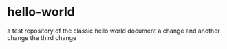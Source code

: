 # hello-world
a test repository of the classic hello world document
a change
and another change
the third change
